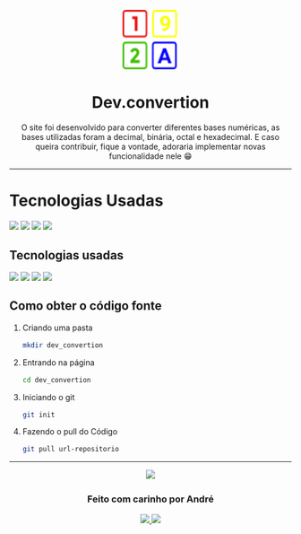 <p align="center">
<img src="/public/assets/icn-title.svg" width="100">
</p>
<h1 align="center">Dev.convertion</h1>

<p align="center">
O site foi desenvolvido para converter diferentes bases numéricas, as bases utilizadas foram a decimal, binária, octal e hexadecimal. E caso queira contribuir, fique a vontade, adoraria implementar novas funcionalidade nele 😁
</p>

<hr />

# Tecnologias Usadas
<img src="https://img.shields.io/badge/HTML5-E34F26?style=for-the-badge&logo=html5&logoColor=white">
<img src="https://img.shields.io/badge/CSS3-1572B6?style=for-the-badge&logo=css3&logoColor=white">
<img src="https://img.shields.io/badge/JavaScript-F7DF1E?style=for-the-badge&logo=javascript&logoColor=black">
<img src="https://img.shields.io/badge/Node.js-43853D?style=for-the-badge&logo=node.js&logoColor=white">

<br />

## Tecnologias usadas
<img src="https://img.shields.io/badge/HTML5-E34F26?style=for-the-badge&logo=html5&logoColor=white">
<img src="https://img.shields.io/badge/CSS3-1572B6?style=for-the-badge&logo=css3&logoColor=white">
<img src="https://img.shields.io/badge/JavaScript-F7DF1E?style=for-the-badge&logo=javascript&logoColor=black">
<img src="https://img.shields.io/badge/Node.js-43853D?style=for-the-badge&logo=node.js&logoColor=white">

<br />

## Como obter o código fonte

1. Criando uma pasta

   ```sh
   mkdir dev_convertion
   ```

2. Entrando na página

   ```sh
   cd dev_convertion
   ```
   
3. Iniciando o git

   ```sh
   git init
   ```

4. Fazendo o pull do Código

   ```sh
   git pull url-repositorio
   ```
   
<hr />

<p align="center">
<img src="https://media.tenor.com/images/04874f6ec9cdae3f47b6abfff09cb60c/tenor.gif" width="100"/>
 </p>
<h3 align="center">Feito com carinho por André</h3>
<p align="center">
<a href="https://www.instagram.com/andre_gust_viana/">
<img src="https://img.shields.io/badge/Instagram-E4405F?style=for-the-badge&logo=instagram&logoColor=white" />
</a>
<a href="https://www.facebook.com/andre.dapper.121">
<img src="https://img.shields.io/badge/Facebook-1877F2?style=for-the-badge&logo=facebook&logoColor=white" />
</a>
 </p>

